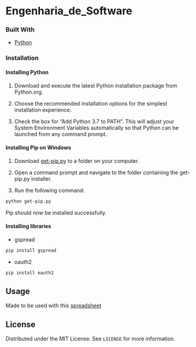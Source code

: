 # Engenharia_de_Software

### Built With

* [Python](https://python.org)

### Installation

#### Installing Python

1. Download and execute the latest Python installation package from Python.org.

2. Choose the recommended installation options for the simplest installation experience.

3. Check the box for “Add Python 3.7 to PATH”. This will adjust your System Environment Variables automatically so that Python can be launched from any command prompt.

#### Installing Pip on Windows

1. Download [get-pip.py](https://bootstrap.pypa.io/get-pip.py) to a folder on your computer.

2. Open a command prompt and navigate to the folder containing the get-pip.py installer.

3. Run the following command:
```sh
python get-pip.py
```
Pip should now be installed successfully.

#### Installing libraries

* gspread
```sh
pip install gspread
```
* oauth2
```sh
pip install oauth2
```

## Usage

Made to be used with this [spreadsheet](https://docs.google.com/spreadsheets/d/183VzN7dnwCIo8lFxcfE__auRLibBGg91WyhpiiGO9jE/edit?usp=sharing)

## License

Distributed under the MIT License. See `LICENSE` for more information.
